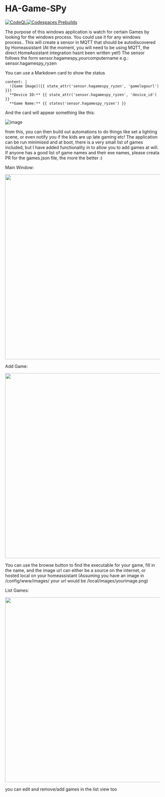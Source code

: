 # HA-Game-SPy

[![CodeQL](https://github.com/jimmyeao/HA-Game-SPy/actions/workflows/codeql.yml/badge.svg)](https://github.com/jimmyeao/HA-Game-SPy/actions/workflows/codeq.yml)[![Codespaces Prebuilds](https://github.com/jimmyeao/HA-Game-SPy/actions/workflows/codespaces/create_codespaces_prebuilds/badge.svg)](https://github.com/jimmyeao/HA-Game-SPy/actions/workflows/codespaces/create_codespaces_prebuilds)

The purpose of this windows application is watch for certain Games by looking for the windows process. You could use it for any windows process..
This will create a sensor in MQTT that should be autodiscovered by Homeassistant (At the moment, you will need to be using MQTT, the direct HomeAssistant integration hasnt been written yet!)
The sensor follows the form sensor.hagamespy_yourcomputername e.g.:
sensor.hagamespy_ryzen

You can use a Markdown card to show the status
```type: markdown
content: |
  ![Game Image]({{ state_attr('sensor.hagamespy_ryzen', 'gamelogourl') }})
  **Device ID:** {{ state_attr('sensor.hagamespy_ryzen', 'device_id') }}
  **Game Name:** {{ states('sensor.hagamespy_ryzen') }}
```
And the card will appear something like this:

![image](https://github.com/jimmyeao/HA-Game-SPy/assets/5197831/caa6e8c2-de9c-4e02-8ff2-b3ad3c132a5f)

from this, you can then build out automations to do things like set a lighting scene, or even notify you if the kids are up late gaming etc!
The application can be run minimised and at boot, there is a very small list of games included, but I have added functionality in to allow you to add games at will.
If anyone has a good list of game names and their exe names, please creata PR for the games.json file, the more the better :)

Main Window:

<img src="https://github.com/jimmyeao/HA-Game-SPy/assets/5197831/ec483760-9159-4346-a8c6-b7ad944b37fe" width="600" >


Add Game:

<img src="https://github.com/jimmyeao/HA-Game-SPy/assets/5197831/b3d2c25e-0fdb-4cde-ad1f-5e3b81cd09e3" width="600" >

You can use the browse button to find the executable for your game, fill in the name, and the image url can either be a source on the internet, or hosted local on your homeassistant (Assuming you have an image in /config/www/images/ your url would be /local/images/yourimage.png)

List Games:

<img src="https://github.com/jimmyeao/HA-Game-SPy/assets/5197831/513a972c-b9dd-4a09-8ad1-0b657ee80283" width="600" >

you can edit and remove/add games in the list view too




